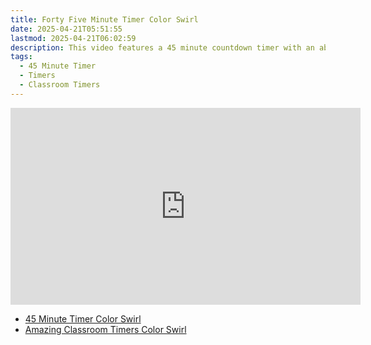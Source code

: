```yaml
---
title: Forty Five Minute Timer Color Swirl
date: 2025-04-21T05:51:55
lastmod: 2025-04-21T06:02:59
description: This video features a 45 minute countdown timer with an abstract rainbow color swirl animated background.
tags:
  - 45 Minute Timer
  - Timers
  - Classroom Timers
---
```


<div class="iframe-16-9-container">
<iframe class="youTubeIframe" width="560" height="315" src="https://www.youtube.com/embed/nrE256RjInE" title="YouTube video player" frameborder="0" allow="accelerometer; autoplay; clipboard-write; encrypted-media; gyroscope; picture-in-picture; web-share" allowfullscreen></iframe>
</div>

- [45 Minute Timer Color Swirl](https://youtu.be/nrE256RjInE)
- [Amazing Classroom Timers Color Swirl](../amazing-classroom-timers-color-swirl.md)
